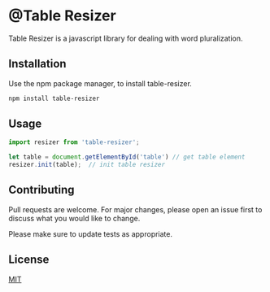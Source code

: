 # @Table Resizer

Table Resizer is a javascript library for dealing with word pluralization.

## Installation

Use the npm package manager, to install table-resizer.

```bash
npm install table-resizer
```

## Usage

```javascript
import resizer from 'table-resizer';

let table = document.getElementById('table') // get table element
resizer.init(table);  // init table resizer
```

## Contributing
Pull requests are welcome. For major changes, please open an issue first to discuss what you would like to change.

Please make sure to update tests as appropriate.

## License
[MIT](https://choosealicense.com/licenses/mit/)